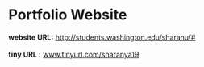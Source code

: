 # Portfolio Website
__website URL:__ http://students.washington.edu/sharanu/# <br><br>
__tiny URL :__  www.tinyurl.com/sharanya19<br>
